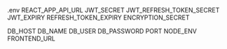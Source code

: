 .env
REACT_APP_API_URL
JWT_SECRET
JWT_REFRESH_TOKEN_SECRET
JWT_EXPIRY
REFRESH_TOKEN_EXPIRY
ENCRYPTION_SECRET

DB_HOST
DB_NAME
DB_USER 
DB_PASSWORD
PORT
NODE_ENV
FRONTEND_URL
